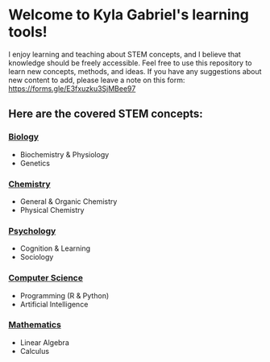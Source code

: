 # Welcome to Kyla Gabriel's learning tools!
I enjoy learning and teaching about STEM concepts, and I believe that knowledge should be freely accessible. Feel free to use this repository to learn new concepts, methods, and ideas. If you have any suggestions about new content to add, please leave a note on this form: https://forms.gle/E3fxuzku3SjMBee97

## Here are the covered STEM concepts:
### [Biology]([url](https://github.com/kgabriel910/instructorship/tree/main/Biology))
- Biochemistry & Physiology
- Genetics
### [Chemistry]([url](https://github.com/kgabriel910/instructorship/tree/main/Chemistry))
- General & Organic Chemistry
- Physical Chemistry
### [Psychology]([url](https://github.com/kgabriel910/instructorship/tree/main/Psychology))
-  Cognition & Learning
-  Sociology
### [Computer Science]([url](https://github.com/kgabriel910/instructorship/tree/main/Computer%20Science))
- Programming (R & Python)
- Artificial Intelligence
### [Mathematics]([url](https://github.com/kgabriel910/instructorship/tree/main/Mathematics))
- Linear Algebra
- Calculus
